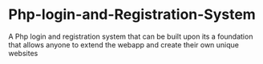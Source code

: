 # Php-login-and-Registration-System
A Php login and registration system that can be built upon
its a foundation that allows anyone to extend the webapp and create their own unique websites
